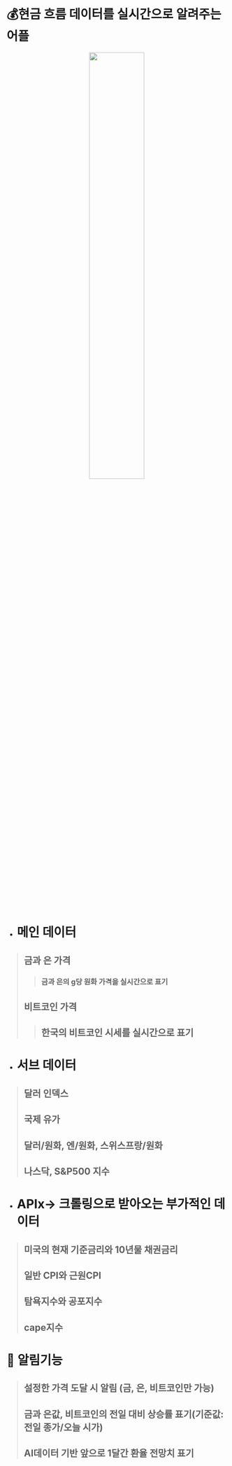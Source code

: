 # 💰현금 흐름 데이터를 실시간으로 알려주는 어플
<p align="center">
<img src="https://github.com/user-attachments/assets/553f34e6-bbf6-41c7-87de-bb8c05c57e7f" width="50%" height="50%">
</p>

- # 메인 데이터
> ## 금과 은 가격
>> ### 금과 은의 g당 원화 가격을 실시간으로 표기
> ## 비트코인 가격
>> ## 한국의 비트코인 시세를 실시간으로 표기
- # 서브 데이터
> ## 달러 인덱스  
> ## 국제 유가  
> ## 달러/원화, 엔/원화, 스위스프랑/원화
> ## 나스닥, S&P500 지수
- # APIx-> 크롤링으로 받아오는 부가적인 데이터
> ## 미국의 현재 기준금리와 10년물 채권금리 
> ## 일반 CPI와 근원CPI
> ## 탐욕지수와 공포지수
> ## cape지수

# 🔔 알림기능 
> ## 설정한 가격 도달 시 알림 (금, 은, 비트코인만 가능)
> ## 금과 은값, 비트코인의 전일 대비 상승률 표기(기준값:전일 종가/오늘 시가)
> ## AI데이터 기반 앞으로 1달간 환율 전망치 표기


